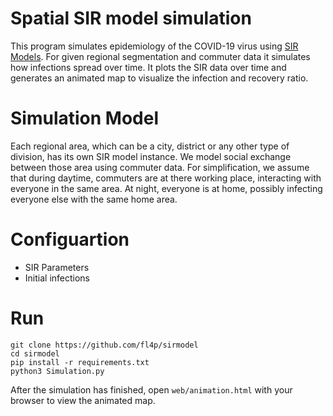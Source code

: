 # Spatial SIR model simulation

This program simulates epidemiology of the COVID-19 virus using [SIR Models](https://en.wikipedia.org/wiki/Compartmental_models_in_epidemiology#The_SIR_model). For given regional segmentation and commuter data it simulates how infections spread over time. It plots the SIR data over time and generates an animated map to visualize the infection and recovery ratio.

# Simulation Model
Each regional area, which can be a city, district or any other type of division, has its own SIR model instance. We model social exchange between those area using commuter data. For simplification, we assume that during daytime, commuters are at there working place, interacting with everyone in the same area. At night, everyone is at home, possibly infecting everyone else with the same home area.


# Configuartion
* SIR Parameters
* Initial infections

# Run
```
git clone https://github.com/fl4p/sirmodel
cd sirmodel
pip install -r requirements.txt
python3 Simulation.py
```

After the simulation has finished, open `web/animation.html` with your browser to view the animated map.


